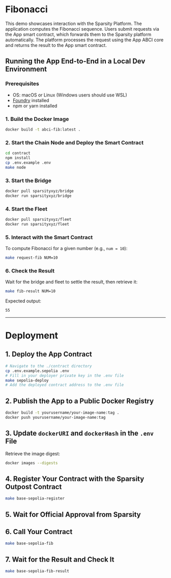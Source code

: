 # Fibonacci  

This demo showcases interaction with the Sparsity Platform. The application computes the Fibonacci sequence. Users submit requests via the App smart contract, which forwards them to the Sparsity platform automatically. The platform processes the request using the App ABCI core and returns the result to the App smart contract.  

## Running the App End-to-End in a Local Dev Environment  

### Prerequisites  
- OS: macOS or Linux (Windows users should use WSL)  
- [Foundry](https://book.getfoundry.sh/) installed  
- npm or yarn installed  

### 1. Build the Docker Image  

```bash
docker build -t abci-fib:latest .
```  

### 2. Start the Chain Node and Deploy the Smart Contract  

```bash
cd contract
npm install
cp .env.example .env
make node
```  

### 3. Start the Bridge  

```bash
docker pull sparsityxyz/bridge
docker run sparsityxyz/bridge
```  

### 4. Start the Fleet  

```bash
docker pull sparsityxyz/fleet
docker run sparsityxyz/fleet
```  

### 5. Interact with the Smart Contract  

To compute Fibonacci for a given number (e.g., `num = 10`):  

```bash
make request-fib NUM=10
```  

### 6. Check the Result  

Wait for the bridge and fleet to settle the result, then retrieve it:  

```bash
make fib-result NUM=10
```  

Expected output:  

```bash
55
```  

---

# Deployment  

## 1. Deploy the App Contract  

```bash
# Navigate to the ./contract directory
cp .env.example.sepolia .env
# Fill in your deployer private key in the .env file
make sepolia-deploy
# Add the deployed contract address to the .env file
```  

## 2. Publish the App to a Public Docker Registry  

```bash
docker build -t yourusername/your-image-name:tag .
docker push yourusername/your-image-name:tag
```  

## 3. Update `dockerURI` and `dockerHash` in the `.env` File  

Retrieve the image digest:  

```bash
docker images --digests
```  

## 4. Register Your Contract with the Sparsity Outpost Contract  

```bash
make base-sepolia-register
```  

## 5. Wait for Official Approval from Sparsity  

## 6. Call Your Contract  

```bash
make base-sepolia-fib
```  

## 7. Wait for the Result and Check It  

```bash
make base-sepolia-fib-result
```  
 